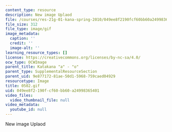 ```yaml
---
content_type: resource
description: New image Uplaod
file: /courses/res-21g-01-kana-spring-2010/049ee8f2190fcf60bb60a24998365401_0502.gif
file_size: 312
file_type: image/gif
image_metadata:
  caption: ''
  credit: ''
  image-alt: ''
learning_resource_types: []
license: https://creativecommons.org/licenses/by-nc-sa/4.0/
ocw_type: OCWImage
parent_title: Katakana "a" - "o"
parent_type: SupplementalResourceSection
parent_uid: 9e877172-81ae-50d1-5968-759caed04929
resourcetype: Image
title: 0502.gif
uid: 049ee8f2-190f-cf60-bb60-a24998365401
video_files:
  video_thumbnail_file: null
video_metadata:
  youtube_id: null
---
```

New image Uplaod
